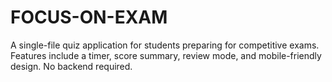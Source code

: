# FOCUS-ON-EXAM
A single-file quiz application for students preparing for competitive exams. Features include a timer, score summary, review mode, and mobile-friendly design. No backend required.
